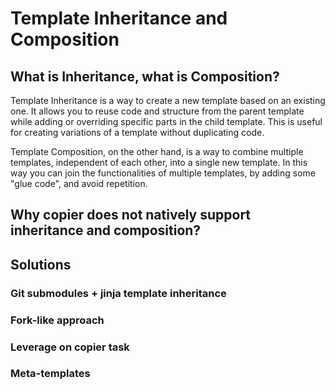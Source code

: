 # Template Inheritance and Composition

## What is Inheritance, what is Composition?

Template Inheritance is a way to create a new template based on an existing one. It
allows you to reuse code and structure from the parent template while adding or
overriding specific parts in the child template. This is useful for creating variations
of a template without duplicating code.

<!-- TODO: add an example of inheritance -->

Template Composition, on the other hand, is a way to combine multiple templates,
independent of each other, into a single new template. In this way you can join the
functionalities of multiple templates, by adding some "glue code", and avoid repetition.

<!-- TODO: add an example of composition -->

<!-- TODO? (not sure if it relevant...) add an operational distinction between the two -->

## Why copier does not natively support inheritance and composition?

<!-- TODO: add content, re-use content from https://github.com/copier-org/copier/issues/934#issuecomment-1518964035 -->

## Solutions

### Git submodules + jinja template inheritance

<!-- TODO: Add content-->

### Fork-like approach

<!-- TODO: Add content-->

### Leverage on copier task

<!-- TODO: Add content-->

### Meta-templates

<!-- TODO: Add content, see https://github.com/copier-org/copier/issues/934#issuecomment-1405492635-->
